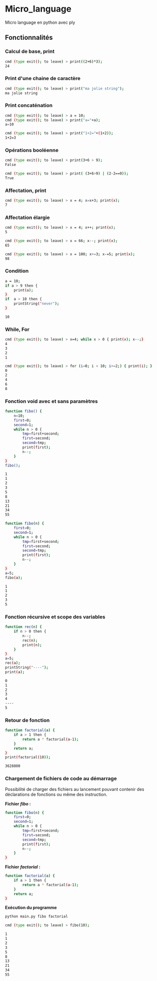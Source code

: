 # Micro_language
Micro language en python avec ply 

## Fonctionnalités

### Calcul de base, print

```bash
cmd (type exit(); to leave) > print((2+6)*3);
24
```

### Print d'une chaine de caractère

```bash
cmd (type exit(); to leave) > print("ma jolie string");
ma jolie string
```

### Print concaténation

```bash
cmd (type exit(); to leave) > a = 10;
cmd (type exit(); to leave) > print("a="+a);
a=10

cmd (type exit(); to leave) > print("1+2="+(1+2));
1+2=3
```



### Opérations booléenne

```bash
cmd (type exit(); to leave) > print(3+6 > 9);
False

cmd (type exit(); to leave) > print( (3+6>9) | (2-2==0));
True
```

### Affectation, print

```bash
cmd (type exit(); to leave) > x = 4; x=x+3; print(x);
7
```

### Affectation élargie

```bash
cmd (type exit(); to leave) > x = 4; x++; print(x);
5

cmd (type exit(); to leave) > x = 66; x--; print(x);
65

cmd (type exit(); to leave) > x = 100; x+=3; x-=5; print(x);
98
```

### Condition

```bash
a = 10; 
if a > 9 then { 
	print(a); 
} 
if  a > 10 then {
	printString("never");
}

10
```

### While, For

```bash
cmd (type exit(); to leave) > x=4; while x > 0 { print(x); x--;}
4
3
2
1

cmd (type exit(); to leave) > for (i=0; i < 10; i+=2;) { print(i); }
0
2
4
6
8
```

### Fonction void avec et sans paramètres

```bash
function fibo() {
    n=10;
    first=0;
    second=1;
    while n > 0 {
        tmp=first+second;
        first=second;
        second=tmp;
        print(first);
        n--;
    }
}
fibo();

1
1
2
3
5
8
13
21
34
55

function fibo(n) {
    first=0;
    second=1;
    while n > 0 {
        tmp=first+second;
        first=second;
        second=tmp;
        print(first);
        n--;
    }
}
a=5;
fibo(a);

1
1
2
3
5
```

### Fonction récursive et scope des variables

```bash
function rec(n) {
    if n > 0 then {
        n--;
        rec(n);
        print(n);
    }
}
a=5;
rec(a);
printString("----");
print(a);

0
1
2
3
4
----
5
```

### Retour de fonction

```bash
function factorial(a) {
    if a > 1 then {
        return a * factorial(a-1);
    }
    return a;
}
print(factorial(10));

3628800
```

### Chargement de fichiers de code au démarrage

Possibilité de charger des fichiers au lancement pouvant contenir des déclarations de fonctions ou même des instruction.

**Fichier *fibo* :**

```bash
function fibo(n) {
    first=0;
    second=1;
    while n > 0 {
        tmp=first+second;
        first=second;
        second=tmp;
        print(first);
        n--;
    }
}
```

**Fichier *factorial* :**

```bash
function factorial(a) {
    if a > 1 then {
        return a * factorial(a-1);
    }
    return a;
}
```

**Exécution du programme**

```bash
python main.py fibo factorial

cmd (type exit(); to leave) > fibo(10);

1
1
2
3
5
8
13
21
34
55
```

